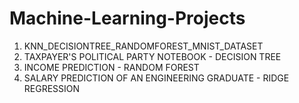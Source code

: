 # Machine-Learning-Projects
1. KNN_DECISIONTREE_RANDOMFOREST_MNIST_DATASET
2. TAXPAYER'S POLITICAL PARTY NOTEBOOK - DECISION TREE
3. INCOME PREDICTION - RANDOM FOREST
4. SALARY PREDICTION OF AN ENGINEERING GRADUATE - RIDGE REGRESSION

